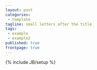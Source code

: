 ```yaml
---
layout: post
categories: 
 - template
tagline: small letters after the title
tags: 
 - example
 - example2
published: true
frontpage: true
---
```




{% include JB/setup %}

